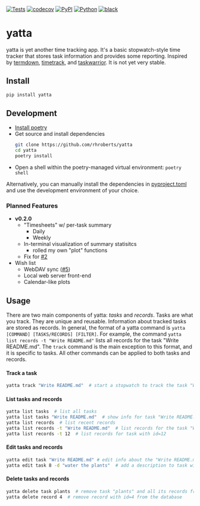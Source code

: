 [![Tests](https://github.com/rhroberts/yatta/workflows/Tests/badge.svg?branch=master)](https://github.com/rhroberts/yatta/actions?workflow=Tests)
[![codecov](https://codecov.io/gh/rhroberts/yatta/branch/master/graph/badge.svg?token=KMG5UCTR1T)](https://codecov.io/gh/rhroberts/yatta)
[![PyPI](https://img.shields.io/pypi/v/yatta.svg)](https://pypi.org/project/yatta/)
[![Python](https://img.shields.io/pypi/pyversions/yatta)](https://github.com/rhroberts/yatta)
[![black](https://img.shields.io/badge/codestyle-black-000000.svg)](https://github.com/psf/black)



# yatta

yatta is yet another time tracking app. It's a basic stopwatch-style time tracker that stores task information and provides some reporting. Inspired by [termdown](https://github.com/trehn/termdown), [timetrack](https://www.flathub.org/apps/details/net.danigm.timetrack), and [taskwarrior](https://taskwarrior.org/). It is not yet very stable.

## Install

```bash
pip install yatta
```

## Development

- [Install poetry](https://python-poetry.org/docs/#installation)
- Get source and install dependencies
    ```bash
    git clone https://github.com/rhroberts/yatta
    cd yatta
    poetry install
    ```
- Open a shell within the poetry-managed virtual environment: `poetry shell` 

Alternatively, you can manually install the dependencies in [pyproject.toml](https://github.com/rhroberts/yatta/blob/master/pyproject.toml) and use the development environment of your choice.

### Planned Features

- **v0.2.0**
    - "Timesheets" w/ per-task summary
        - Daily
        - Weekly
    - In-terminal visualization of summary statisitcs
        - rolled my own "plot" functions
    - Fix for [#2](https://github.com/rhroberts/yatta/issues/2)
- Wish list
    - WebDAV sync ([#5](https://github.com/rhroberts/yatta/issues/5))
    - Local web server front-end
    - Calendar-like plots

## Usage

There are two main components of yatta: *tasks* and *records*. Tasks are what you track. They are unique and reusable. Information about tracked tasks are stored as records. In general, the format of a yatta command is `yatta [COMMAND] [TASKS/RECORDS] [FILTER]`. For example, the command `yatta list records -t "Write README.md"` lists all records for the task "Write README.md". The `track` command is the main exception to this format, and it is specific to tasks. All other commands can be applied to both tasks and records.

#### Track a task

```bash
yatta track "Write README.md"  # start a stopwatch to track the task "Write README.md"
```

#### List tasks and records

```bash
yatta list tasks  # list all tasks
yatta list tasks "Write README.md"  # show info for task "Write README.md"
yatta list records  # list recent records
yatta list records -t "Write README.md"  # list records for the task "Write README.md"
yatta list records -t 12  # list records for task with id=12
```

#### Edit tasks and records

```bash
yatta edit task "Write README.md" # edit info about the "Write README.md" task in default $EDITOR
yatta edit task 8 -d "water the plants"  # add a description to task with id=8 
```

#### Delete tasks and records

```bash
yatta delete task plants  # remove task "plants" and all its records from database
yatta delete record 4  # remove record with id=4 from the database
```
